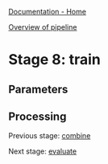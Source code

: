 [Documentation - Home](../../index.md)

[Overview of pipeline](03_pipeline.md)

# Stage 8: train



## Parameters

## Processing


Previous stage: [combine](07_combine.md)

Next stage: [evaluate](09_evaluate.md)
